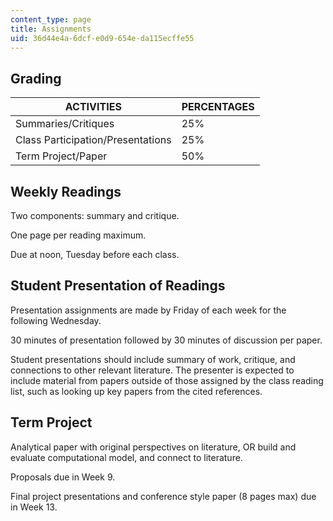 ```yaml
---
content_type: page
title: Assignments
uid: 36d44e4a-6dcf-e0d9-654e-da115ecffe55
---
```


Grading
-------

| ACTIVITIES | PERCENTAGES |
| --- | --- |
| Summaries/Critiques | 25% |
| Class Participation/Presentations | 25% |
| Term Project/Paper | 50% 

  

Weekly Readings
---------------

Two components: summary and critique.

One page per reading maximum.

Due at noon, Tuesday before each class.

Student Presentation of Readings
--------------------------------

Presentation assignments are made by Friday of each week for the following Wednesday.

30 minutes of presentation followed by 30 minutes of discussion per paper.

Student presentations should include summary of work, critique, and connections to other relevant literature. The presenter is expected to include material from papers outside of those assigned by the class reading list, such as looking up key papers from the cited references.

Term Project
------------

Analytical paper with original perspectives on literature, OR build and evaluate computational model, and connect to literature.

Proposals due in Week 9.

Final project presentations and conference style paper (8 pages max) due in Week 13.